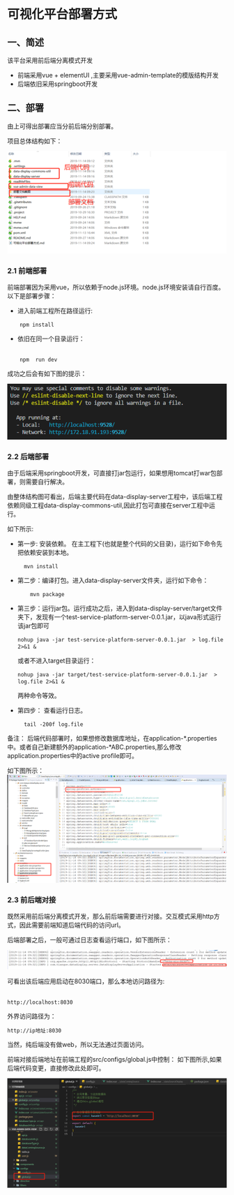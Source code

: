 # 可视化平台部署方式

## 一、简述

该平台采用前后端分离模式开发
- 前端采用vue + elementUI ,主要采用vue-admin-template的模版结构开发
- 后端依旧采用springboot开发

## 二、部署

由上可得出部署应当分前后端分别部署。

项目总体结构如下：

![alt 项目总体结构](./部署文档截图/整体结构介绍.png)

### 2.1 前端部署

前端部署因为采用vue，所以依赖于node.js环境。node.js环境安装请自行百度。
以下是部署步骤：
- 进入前端工程所在路径运行: 
```shell 
    npm install
```
- 依旧在同一个目录运行：
```shell

    npm  run dev
```

成功之后会有如下图的提示：

![alt 部署成功标志](./部署文档截图/前端部署成功标志.png)


### 2.2 后端部署

由于后端采用springboot开发，可直接打jar包运行，如果想用tomcat打war包部署，则需要自行解决。

由整体结构图可看出，后端主要代码在data-display-server工程中，该后端工程依赖同级工程data-display-commons-util,因此打包可直接在server工程中运行。

如下所示:

- 第一步: 安装依赖。
  在主工程下(也就是整个代码的父目录)，运行如下命令先把依赖安装到本地。
  ```shell
    mvn install
  ```

- 第二步：编译打包。进入data-display-server文件夹，运行如下命令：
    ```shell
        mvn package
    ```
- 第三步：运行jar包。运行成功之后，进入到data-display-server/target文件夹下，发现有一个test-service-platform-server-0.0.1.jar，以java形式运行该jar包即可
    ```shell
    nohup java -jar test-service-platform-server-0.0.1.jar  > log.file 2>&1 &
    ```

    或者不进入target目录运行：

    ```shell
    nohup java -jar target/test-service-platform-server-0.0.1.jar  > log.file 2>&1 &
    ```
    两种命令等效。

- 第四步： 查看运行日志。
  ```shell
    tail -200f log.file
  ```


备注：
后端代码部署时，如果想修改数据库地址，在application-*.properties中。或者自己新建额外的application-*ABC.properties,那么修改application.properties中的active profile即可。

如下图所示：
![alt 后端部署时切换环境](./部署文档截图/后端部署切换环境截图.png)

### 2.3 前后端对接

既然采用前后端分离模式开发，那么前后端需要进行对接。交互模式采用http方式，因此需要前端知道后端代码的访问url。

后端部署之后，一般可通过日志查看运行端口，如下图所示：

![alt 后端运行成功标志](./部署文档截图/后端运行成功截图.png)

可看出该后端应用启动在8030端口，那么本地访问路径为:
```shell

http://localhost:8030
```

外界访问路径为：
```
http://ip地址:8030
```

当然，纯后端没有做web，所以无法通过页面访问。


前端对接后端地址在前端工程的src/configs/global.js中控制：
如下图所示,如果后端代码变更，直接修改此处即可。

![alt 前端代码对接后端信息修改处](./部署文档截图/前端对接后端信息截图.png)
